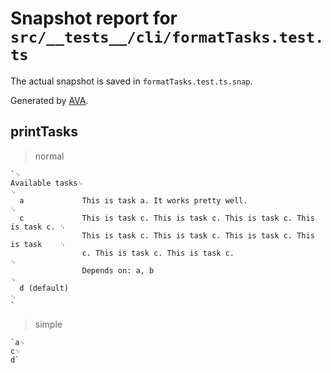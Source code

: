 # Snapshot report for `src/__tests__/cli/formatTasks.test.ts`

The actual snapshot is saved in `formatTasks.test.ts.snap`.

Generated by [AVA](https://avajs.dev).

## printTasks

> normal

    `␊
    Available tasks␊
    ␊
      a             This is task a. It works pretty well.                           ␊
      c             This is task c. This is task c. This is task c. This is task c. ␊
                    This is task c. This is task c. This is task c. This is task    ␊
                    c. This is task c. This is task c.                              ␊
                    Depends on: a, b                                                ␊
      d (default)                                                                   ␊
    `

> simple

    `a␊
    c␊
    d`
